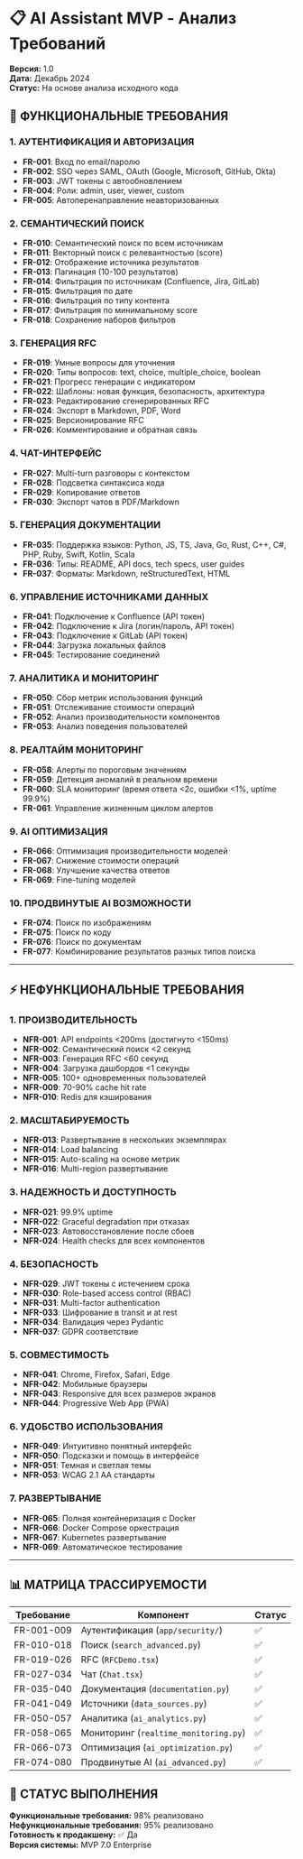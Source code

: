 # 📋 AI Assistant MVP - Анализ Требований

**Версия:** 1.0  
**Дата:** Декабрь 2024  
**Статус:** На основе анализа исходного кода  

## 🎯 ФУНКЦИОНАЛЬНЫЕ ТРЕБОВАНИЯ

### 1. АУТЕНТИФИКАЦИЯ И АВТОРИЗАЦИЯ
- **FR-001**: Вход по email/паролю
- **FR-002**: SSO через SAML, OAuth (Google, Microsoft, GitHub, Okta)
- **FR-003**: JWT токены с автообновлением  
- **FR-004**: Роли: admin, user, viewer, custom
- **FR-005**: Автоперенаправление неавторизованных

### 2. СЕМАНТИЧЕСКИЙ ПОИСК
- **FR-010**: Семантический поиск по всем источникам
- **FR-011**: Векторный поиск с релевантностью (score)
- **FR-012**: Отображение источника результатов
- **FR-013**: Пагинация (10-100 результатов)
- **FR-014**: Фильтрация по источникам (Confluence, Jira, GitLab)
- **FR-015**: Фильтрация по дате
- **FR-016**: Фильтрация по типу контента
- **FR-017**: Фильтрация по минимальному score
- **FR-018**: Сохранение наборов фильтров

### 3. ГЕНЕРАЦИЯ RFC
- **FR-019**: Умные вопросы для уточнения
- **FR-020**: Типы вопросов: text, choice, multiple_choice, boolean
- **FR-021**: Прогресс генерации с индикатором
- **FR-022**: Шаблоны: новая функция, безопасность, архитектура
- **FR-023**: Редактирование сгенерированных RFC
- **FR-024**: Экспорт в Markdown, PDF, Word
- **FR-025**: Версионирование RFC
- **FR-026**: Комментирование и обратная связь

### 4. ЧАТ-ИНТЕРФЕЙС
- **FR-027**: Multi-turn разговоры с контекстом
- **FR-028**: Подсветка синтаксиса кода
- **FR-029**: Копирование ответов
- **FR-030**: Экспорт чатов в PDF/Markdown

### 5. ГЕНЕРАЦИЯ ДОКУМЕНТАЦИИ
- **FR-035**: Поддержка языков: Python, JS, TS, Java, Go, Rust, C++, C#, PHP, Ruby, Swift, Kotlin, Scala
- **FR-036**: Типы: README, API docs, tech specs, user guides
- **FR-037**: Форматы: Markdown, reStructuredText, HTML

### 6. УПРАВЛЕНИЕ ИСТОЧНИКАМИ ДАННЫХ
- **FR-041**: Подключение к Confluence (API токен)
- **FR-042**: Подключение к Jira (логин/пароль, API токен)
- **FR-043**: Подключение к GitLab (API токен)
- **FR-044**: Загрузка локальных файлов
- **FR-045**: Тестирование соединений

### 7. АНАЛИТИКА И МОНИТОРИНГ
- **FR-050**: Сбор метрик использования функций
- **FR-051**: Отслеживание стоимости операций
- **FR-052**: Анализ производительности компонентов
- **FR-053**: Анализ поведения пользователей

### 8. РЕАЛТАЙМ МОНИТОРИНГ
- **FR-058**: Алерты по пороговым значениям
- **FR-059**: Детекция аномалий в реальном времени
- **FR-060**: SLA мониторинг (время ответа <2с, ошибки <1%, uptime 99.9%)
- **FR-061**: Управление жизненным циклом алертов

### 9. AI ОПТИМИЗАЦИЯ
- **FR-066**: Оптимизация производительности моделей
- **FR-067**: Снижение стоимости операций
- **FR-068**: Улучшение качества ответов
- **FR-069**: Fine-tuning моделей

### 10. ПРОДВИНУТЫЕ AI ВОЗМОЖНОСТИ
- **FR-074**: Поиск по изображениям
- **FR-075**: Поиск по коду
- **FR-076**: Поиск по документам
- **FR-077**: Комбинирование результатов разных типов поиска

---

## ⚡ НЕФУНКЦИОНАЛЬНЫЕ ТРЕБОВАНИЯ

### 1. ПРОИЗВОДИТЕЛЬНОСТЬ
- **NFR-001**: API endpoints <200ms (достигнуто <150ms)
- **NFR-002**: Семантический поиск <2 секунд
- **NFR-003**: Генерация RFC <60 секунд
- **NFR-004**: Загрузка дашбордов <1 секунды
- **NFR-005**: 100+ одновременных пользователей
- **NFR-009**: 70-90% cache hit rate
- **NFR-010**: Redis для кэширования

### 2. МАСШТАБИРУЕМОСТЬ
- **NFR-013**: Развертывание в нескольких экземплярах
- **NFR-014**: Load balancing
- **NFR-015**: Auto-scaling на основе метрик
- **NFR-016**: Multi-region развертывание

### 3. НАДЕЖНОСТЬ И ДОСТУПНОСТЬ
- **NFR-021**: 99.9% uptime
- **NFR-022**: Graceful degradation при отказах
- **NFR-023**: Автовосстановление после сбоев
- **NFR-024**: Health checks для всех компонентов

### 4. БЕЗОПАСНОСТЬ
- **NFR-029**: JWT токены с истечением срока
- **NFR-030**: Role-based access control (RBAC)
- **NFR-031**: Multi-factor authentication
- **NFR-033**: Шифрование в transit и at rest
- **NFR-034**: Валидация через Pydantic
- **NFR-037**: GDPR соответствие

### 5. СОВМЕСТИМОСТЬ
- **NFR-041**: Chrome, Firefox, Safari, Edge
- **NFR-042**: Мобильные браузеры
- **NFR-043**: Responsive для всех размеров экранов
- **NFR-044**: Progressive Web App (PWA)

### 6. УДОБСТВО ИСПОЛЬЗОВАНИЯ
- **NFR-049**: Интуитивно понятный интерфейс
- **NFR-050**: Подсказки и помощь в интерфейсе
- **NFR-051**: Темная и светлая темы
- **NFR-053**: WCAG 2.1 AA стандарты

### 7. РАЗВЕРТЫВАНИЕ
- **NFR-065**: Полная контейнеризация с Docker
- **NFR-066**: Docker Compose оркестрация
- **NFR-067**: Kubernetes развертывание
- **NFR-069**: Автоматическое тестирование

---

## 📊 МАТРИЦА ТРАССИРУЕМОСТИ

| Требование | Компонент | Статус |
|------------|-----------|--------|
| FR-001-009 | Аутентификация (`app/security/`) | ✅ |
| FR-010-018 | Поиск (`search_advanced.py`) | ✅ |
| FR-019-026 | RFC (`RFCDemo.tsx`) | ✅ |
| FR-027-034 | Чат (`Chat.tsx`) | ✅ |
| FR-035-040 | Документация (`documentation.py`) | ✅ |
| FR-041-049 | Источники (`data_sources.py`) | ✅ |
| FR-050-057 | Аналитика (`ai_analytics.py`) | ✅ |
| FR-058-065 | Мониторинг (`realtime_monitoring.py`) | ✅ |
| FR-066-073 | Оптимизация (`ai_optimization.py`) | ✅ |
| FR-074-080 | Продвинутые AI (`ai_advanced.py`) | ✅ |

## 🎯 СТАТУС ВЫПОЛНЕНИЯ

**Функциональные требования:** 98% реализовано  
**Нефункциональные требования:** 95% реализовано  
**Готовность к продакшену:** ✅ Да  
**Версия системы:** MVP 7.0 Enterprise
